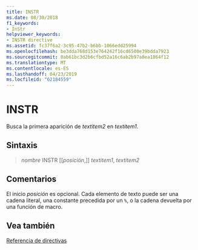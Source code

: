 ```yaml
---
title: INSTR
ms.date: 08/30/2018
f1_keywords:
- InStr
helpviewer_keywords:
- INSTR directive
ms.assetid: fc37f6a2-3c95-47b2-b6bb-1066edd25994
ms.openlocfilehash: be3dda768d153e764242f16cd6500e39bdda7923
ms.sourcegitcommit: 0ab61bc3d2b6cfbd52a16c6ab2b97a8ea1864f12
ms.translationtype: MT
ms.contentlocale: es-ES
ms.lasthandoff: 04/23/2019
ms.locfileid: "62184559"
---
```

# <a name="instr"></a>INSTR

Busca la primera aparición de *textitem2* en *textitem1*.

## <a name="syntax"></a>Sintaxis

> *nombre* INSTR [[*posición*,]] *textitem1*, *textitem2*

## <a name="remarks"></a>Comentarios

El inicio *posición* es opcional. Cada elemento de texto puede ser una cadena literal, una constante precedida por un `%`, o la cadena devuelta por una función de macro.

## <a name="see-also"></a>Vea también

[Referencia de directivas](../../assembler/masm/directives-reference.md)<br/>